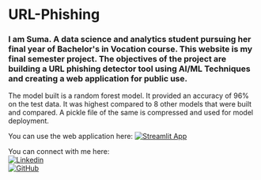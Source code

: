 # URL-Phishing


<h3> 
  I am Suma. A data science and analytics student pursuing her final year of Bachelor's in Vocation course. This website is my final semester project. The objectives of the project are building a URL phishing detector tool using AI/ML Techniques and creating a web application for public use.
</h3>

The model built is a random forest model. It provided an accuracy of 96% on the test data. It was highest compared to 8 other models that were built and compared. 
A pickle file of the same is compressed and used for model deployment.


You can use the web application here: 
[![Streamlit App](https://static.streamlit.io/badges/streamlit_badge_black_white.svg)](https://url-phishing-detector-using-ml-suma-srushti.streamlit.app)


You can connect with me here:
<br>
[![Linkedin](https://img.shields.io/badge/LinkedIn-0077B5?style=for-the-badge&logo=linkedin&logoColor=white)](https://www.linkedin.com/in/suma-nadakkannu1711/)
<br>
[![GitHub](https://img.shields.io/badge/GitHub-100000?style=for-the-badge&logo=github&logoColor=white)](https://github.com/asumapng)


